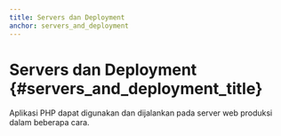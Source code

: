 ```yaml
---
title: Servers dan Deployment
anchor: servers_and_deployment
---
```


# Servers dan Deployment {#servers_and_deployment_title}

Aplikasi PHP dapat digunakan dan dijalankan pada server web produksi dalam beberapa cara.
